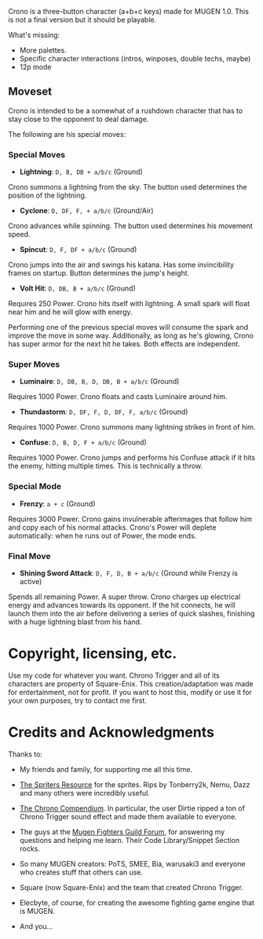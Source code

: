 Crono is a three-button character (a+b+c keys) made for MUGEN 1.0.
This is not a final version but it should be playable.

What's missing:

- More palettes.
- Specific character interactions (intros, winposes, double techs, maybe)
- 12p mode

## Moveset

Crono is intended to be a somewhat of a rushdown character that has to stay 
close to the opponent to deal damage. 

The following are his special moves:

### Special Moves 

- **Lightning**: `D, B, DB + a/b/c` (Ground)

Crono summons a lightning from the sky. The button used determines the 
position of the lightning.

- **Cyclone**: `D, DF, F, + a/b/c` (Ground/Air)

Crono advances while spinning. The button used determines his movement speed.

- **Spincut**: `D, F, DF + a/b/c` (Ground)

Crono jumps into the air and swings his katana. Has some invincibility frames 
on startup. Button determines the jump's height.

- **Volt Hit**: `D, DB, B + a/b/c` (Ground) 

Requires 250 Power. Crono hits itself with lightning. A small spark will float 
near him and he will glow with energy. 

Performing one of the previous special moves will consume the spark and improve
the move in some way. Additionally, as long as he's glowing, Crono has super 
armor for the next hit he takes. Both effects are independent.

### Super Moves

- **Luminaire**: `D, DB, B, D, DB, B + a/b/c` (Ground)

Requires 1000 Power. Crono floats and casts Luminaire around him.
    
- **Thundastorm**: `D, DF, F, D, DF, F, a/b/c` (Ground)

Requires 1000 Power. Crono summons many lightning strikes in front of him.

- **Confuse**: `D, B, D, F + a/b/c` (Ground)

Requires 1000 Power. Crono jumps and performs his Confuse attack if it hits 
the enemy, hitting multiple times. This is technically a throw.

### Special Mode

- **Frenzy**: `a + c` (Ground)

Requires 3000 Power. Crono gains invulnerable afterimages that follow him and
copy each of his normal attacks. Crono's Power will deplete automatically: 
when he runs out of Power, the mode ends.

### Final Move

- **Shining Sword Attack**: `D, F, D, B + a/b/c` (Ground while Frenzy is active)

Spends all remaining Power. A super throw. Crono charges up electrical energy and
advances towards its opponent. If the hit connects, he will launch them into the air 
before delivering a series of quick slashes, finishing with a huge lightning blast from his hand.

# Copyright, licensing, etc.

Use my code for whatever you want. Chrono Trigger and all of its characters are property of Square-Enix. This creation/adaptation was made for entertainment, not for profit. If you want to host this, modify or use it for your own purposes, try to contact me first.

# Credits and Acknowledgments 

Thanks to:

- My friends and family, for supporting me all this time.

- [The Spriters Resource](http://www.spriters-resource.com) for the sprites. Rips by Tonberry2k, Nemu, Dazz
  and many others were incredibly useful.

- [The Chrono Compendium](http://chronocompendium.com). In particular, the user Dirtie ripped 
  a ton of Chrono Trigger sound effect and made them available to everyone.

- The guys at the [Mugen Fighters Guild Forum](http://mugenguild.com/forumx/index.php),
  for answering my questions and helping me learn. Their Code Library/Snippet Section rocks.

- So many MUGEN creators: PoTS, SMEE, Bia, warusaki3 and everyone who creates stuff that others can use.

- Square (now Square-Enix) and the team that created Chrono Trigger.

- Elecbyte, of course, for creating the awesome fighting game engine that is MUGEN.

- And you...
